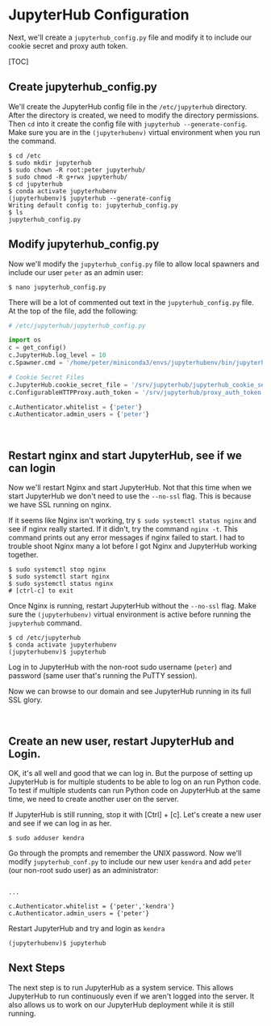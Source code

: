 # JupyterHub Configuration

Next, we'll create a ```jupyterhub_config.py``` file and modify it to include our cookie secret and proxy auth token. 

[TOC]

## Create jupyterhub_config.py

We'll create the JupyterHub config file in the ```/etc/jupyterhub``` directory. After the directory is created, we need to modify the directory permissions. Then ```cd``` into it create the config file with ```jupyterhub --generate-config```. Make sure you are in the ```(jupyterhubenv)``` virtual environment when you run the command.  

```text
$ cd /etc
$ sudo mkdir jupyterhub
$ sudo chown -R root:peter jupyterhub/
$ sudo chmod -R g+rwx jupyterhub/
$ cd jupyterhub
$ conda activate jupyterhubenv
(jupyterhubenv)$ jupyterhub --generate-config
Writing default config to: jupyterhub_config.py
$ ls
jupyterhub_config.py
```

## Modify jupyterhub_config.py

Now we'll modify the ```jupyterhub_config.py``` file to allow local spawners and include our user ```peter``` as an admin user:

```text
$ nano jupyterhub_config.py
```

There will be a lot of commented out text in the ```jupyterhub_config.py``` file. At the top of the file, add the following:

```python
# /etc/jupyterhub/jupyterhub_config.py

import os
c = get_config()
c.JupyterHub.log_level = 10
c.Spawner.cmd = '/home/peter/miniconda3/envs/jupyterhubenv/bin/jupyterhub-singleuser'

# Cookie Secret Files
c.JupyterHub.cookie_secret_file = '/srv/jupyterhub/jupyterhub_cookie_secret'
c.ConfigurableHTTPProxy.auth_token = '/srv/jupyterhub/proxy_auth_token'

c.Authenticator.whitelist = {'peter'}
c.Authenticator.admin_users = {'peter'}

```

<br>

## Restart nginx and start JupyterHub, see if we can login

Now we'll restart Nginx and start JupyterHub. Not that this time when we start JupyterHub we don't need to use the ```--no-ssl``` flag. This is because we have SSL running on nginx. 

If it seems like Nginx isn't working, try ```$ sudo systemctl status nginx``` and see if nginx really started. If it didn't, try the command ```nginx -t```. This command prints out any error messages if nginx failed to start. I had to trouble shoot Nginx many a lot before I got Nginx and JupyterHub working together.

```text
$ sudo systemctl stop nginx
$ sudo systemctl start nginx
$ sudo systemctl status nginx
# [ctrl-c] to exit
```

Once Nginx is running, restart JupyterHub without the ```--no-ssl``` flag. Make sure the ```(jupyterhubenv)``` virtual environment is active before running the ```jupyterhub``` command.

```text
$ cd /etc/jupyterhub
$ conda activate jupyterhubenv
(jupyterhubenv)$ jupyterhub
```

Log in to JupyterHub with the non-root sudo username (```peter```) and password (same user that's running the PuTTY session). 

Now we can browse to our domain and see JupyterHub running in its full SSL glory.

<br>

## Create an new user, restart JupyterHub and Login.

OK, it's all well and good that we can log in. But the purpose of setting up JupyterHub is for multiple students to be able to log on an run Python code. To test if multiple students can run Python code on JupyterHub at the same time, we need to create another user on the server.

If JupyterHub is still running, stop it with [Ctrl] + [c].  Let's create a new user and see if we can log in as her.

```text
$ sudo adduser kendra
```

Go through the prompts and remember the UNIX password. Now we'll modify ```jupyterhub_conf.py``` to include our new user ```kendra``` and add ```peter``` (our non-root sudo user) as an administrator:

```text

...

c.Authenticator.whitelist = {'peter','kendra'}
c.Authenticator.admin_users = {'peter'}

```

Restart JupyterHub and try and login as ```kendra```

```
(jupyterhubenv)$ jupyterhub
```

## Next Steps

The next step is to run JupyterHub as a system service. This allows JupyterHub to run continuously even if we aren't logged into the server. It also allows us to work on our JupyterHub deployment while it is still running.

<br>
